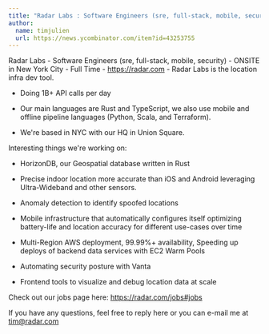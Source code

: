 ```yaml
---
title: "Radar Labs : Software Engineers (sre, full-stack, mobile, security)"
author:
  name: timjulien
  url: https://news.ycombinator.com/item?id=43253755
---
```

Radar Labs - Software Engineers (sre, full-stack, mobile, security) - ONSITE in New York City - Full Time - <a href="https:&#x2F;&#x2F;radar.com" rel="nofollow">https:&#x2F;&#x2F;radar.com</a> - Radar Labs is the location infra dev tool.
- Doing 1B+ API calls per day

- Our main languages are Rust and TypeScript, we also use mobile and offline pipeline languages (Python, Scala, and Terraform).

- We&#x27;re based in NYC with our HQ in Union Square.

Interesting things we&#x27;re working on:

- HorizonDB, our Geospatial database written in Rust

- Precise indoor location more accurate than iOS and Android leveraging Ultra-Wideband and other sensors.

- Anomaly detection to identify spoofed locations

- Mobile infrastructure that automatically configures itself optimizing battery-life and location accuracy for different use-cases over time

- Multi-Region AWS deployment, 99.99%+ availability, Speeding up deploys of backend data services with EC2 Warm Pools

- Automating security posture with Vanta

- Frontend tools to visualize and debug location data at scale

Check out our jobs page here: <a href="https:&#x2F;&#x2F;radar.com&#x2F;jobs#jobs" rel="nofollow">https:&#x2F;&#x2F;radar.com&#x2F;jobs#jobs</a>

If you have any questions, feel free to reply here or you can e-mail me at tim@radar.com
<JobApplication />
